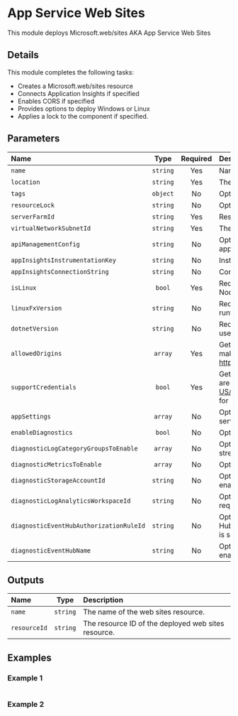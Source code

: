# App Service Web Sites

This module deploys Microsoft.web/sites AKA App Service Web Sites

## Details

This module completes the following tasks:

- Creates a Microsoft.web/sites resource
- Connects Application Insights if specified
- Enables CORS if specified
- Provides options to deploy Windows or Linux
- Applies a lock to the component if specified.

## Parameters

| Name                                    | Type     | Required | Description                                                                                                                                                             |
| :-------------------------------------- | :------: | :------: | :---------------------------------------------------------------------------------------------------------------------------------------------------------------------- |
| `name`                                  | `string` | Yes      | Name of App Service Plan                                                                                                                                                |
| `location`                              | `string` | Yes      | The geo-location where the resource lives.                                                                                                                              |
| `tags`                                  | `object` | No       | Optional. Resource tags.                                                                                                                                                |
| `resourceLock`                          | `string` | No       | Optional. Specify the type of resource lock.                                                                                                                            |
| `serverFarmId`                          | `string` | Yes      | Resource ID of the App Service Plan                                                                                                                                     |
| `virtualNetworkSubnetId`                | `string` | Yes      | The resource ID for the target virtual network subnet.                                                                                                                  |
| `apiManagementConfig`                   | `string` | No       | Optional. Azure API management settings linked to the app.                                                                                                              |
| `appInsightsInstrumentationKey`         | `string` | No       | Instrumentation key for Application Insights.                                                                                                                           |
| `appInsightsConnectionString`           | `string` | No       | Connection string for Application Insights.                                                                                                                             |
| `isLinux`                               | `bool`   | Yes      | Required. Set to true when using Linux such as for Node runtimes, or false for Windows.                                                                                 |
| `linuxFxVersion`                        | `string` | No       | Required when isLinux is true. The version of the runtime stack to use i.e NODE|20-lts.                                                                                 |
| `dotnetVersion`                         | `string` | No       | Required when isLinux is false. The .NET version to use i.e 8.0.                                                                                                        |
| `allowedOrigins`                        | `array`  | Yes      | Gets or sets the list of origins that should be allowed to make cross-origin calls (for example: http://example.com:12345).                                             |
| `supportCredentials`                    | `bool`   | Yes      | Gets or sets whether CORS requests with credentials are allowed. See https://developer.mozilla.org/en-US/docs/Web/HTTP/CORS#Requests_with_credentials for more details. |
| `appSettings`                           | `array`  | No       | Optional. Application Insights configuration for the app service sites.                                                                                                 |
| `enableDiagnostics`                     | `bool`   | No       | Optional. Enable diagnostic logging.                                                                                                                                    |
| `diagnosticLogCategoryGroupsToEnable`   | `array`  | No       | Optional. The name of log category groups that will be streamed.                                                                                                        |
| `diagnosticMetricsToEnable`             | `array`  | No       | Optional. The name of metrics that will be streamed.                                                                                                                    |
| `diagnosticStorageAccountId`            | `string` | No       | Optional. Storage account resource id. Only required if enableDiagnostics is set to true.                                                                               |
| `diagnosticLogAnalyticsWorkspaceId`     | `string` | No       | Optional. Log analytics workspace resource id. Only required if enableDiagnostics is set to true.                                                                       |
| `diagnosticEventHubAuthorizationRuleId` | `string` | No       | Optional. Event hub authorization rule for the Event Hubs namespace. Only required if enableDiagnostics is set to true.                                                 |
| `diagnosticEventHubName`                | `string` | No       | Optional. Event hub name. Only required if enableDiagnostics is set to true.                                                                                            |

## Outputs

| Name         | Type     | Description                                         |
| :----------- | :------: | :-------------------------------------------------- |
| `name`       | `string` | The name of the web sites resource.                 |
| `resourceId` | `string` | The resource ID of the deployed web sites resource. |

## Examples

### Example 1

```bicep
```

### Example 2

```bicep
```